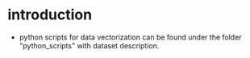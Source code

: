 # introduction

- python scripts for data vectorization can be found under the folder "python_scripts" with dataset description.
